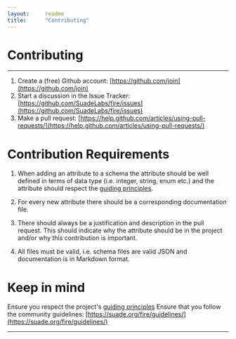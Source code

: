 ```yaml
---
layout:     readme
title:      "Contributing"
---
```


# Contributing

---

1. Create a (free) Github account: [https://github.com/join](https://github.com/join)
2. Start a discussion in the Issue Tracker: [https://github.com/SuadeLabs/fire/issues](https://github.com/SuadeLabs/fire/issues)
3. Make a pull request: [https://help.github.com/articles/using-pull-requests/](https://help.github.com/articles/using-pull-requests/)

# Contribution Requirements
1. When adding an attribute to a schema the attribute should be well defined in terms of data type (i.e. integer, string, enum etc.) and the attribute should respect the [guiding principles][guiding-principles]. 

2. For every new attribute there should be a corresponding documentation file. 

3. There should always be a justification and description in the pull request. This should indicate why the attribute should be in the project and/or why this contribution is important. 

4. All files must be valid, i.e. schema files are valid JSON and documentation is in Markdown format. 

# Keep in mind
Ensure you respect the project's [guiding principles][guiding-principles]
Ensure that you follow the community guidelines: [https://suade.org/fire/guidelines/](https://suade.org/fire/guidelines/)
 
 ---
[guiding-principles]: guiding_principles.md

